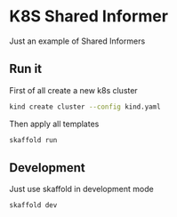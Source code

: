 # K8S Shared Informer

Just an example of Shared Informers

## Run it

First of all create a new k8s cluster

```sh
kind create cluster --config kind.yaml
```

Then apply all templates

```sh
skaffold run
```

## Development

Just use skaffold in development mode

```
skaffold dev
```

